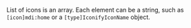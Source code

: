 List of icons is an array. Each element can be a string, such as `[icon]mdi:home` or a `[type]IconifyIconName` object.
